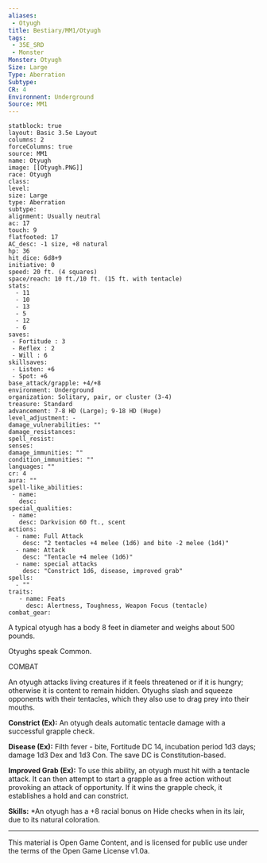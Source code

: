 ```yaml
---
aliases:
 - Otyugh
title: Bestiary/MM1/Otyugh
tags: 
 - 35E_SRD
 - Monster
Monster: Otyugh
Size: Large
Type: Aberration
Subtype: 
CR: 4
Environnent: Underground
Source: MM1
---
```


```statblock
statblock: true
layout: Basic 3.5e Layout
columns: 2
forceColumns: true
source: MM1 
name: Otyugh
image: [[Otyugh.PNG]]
race: Otyugh
class: 
level: 
size: Large
type: Aberration
subtype: 
alignment: Usually neutral
ac: 17
touch: 9
flatfooted: 17
AC_desc: -1 size, +8 natural
hp: 36
hit_dice: 6d8+9
initiative: 0
speed: 20 ft. (4 squares)
space/reach: 10 ft./10 ft. (15 ft. with tentacle)
stats:
  - 11
  - 10
  - 13
  - 5
  - 12
  - 6
saves:
 - Fortitude : 3
 - Reflex : 2
 - Will : 6
skillsaves:
 - Listen: +6
 - Spot: +6
base_attack/grapple: +4/+8
environment: Underground
organization: Solitary, pair, or cluster (3-4)
treasure: Standard
advancement: 7-8 HD (Large); 9-18 HD (Huge)
level_adjustment: -
damage_vulnerabilities: ""
damage_resistances: 
spell_resist: 
senses: 
damage_immunities: ""
condition_immunities: ""
languages: ""
cr: 4
aura: ""
spell-like_abilities:
 - name: 
   desc: 
special_qualities:
 - name:
   desc: Darkvision 60 ft., scent
actions:
  - name: Full Attack
    desc: "2 tentacles +4 melee (1d6) and bite -2 melee (1d4)"
  - name: Attack
    desc: "Tentacle +4 melee (1d6)"
  - name: special attacks
    desc: "Constrict 1d6, disease, improved grab"
spells:
  - ""
traits:
   - name: Feats
     desc: Alertness, Toughness, Weapon Focus (tentacle)
combat_gear:  
```


A typical otyugh has a body 8 feet in diameter and weighs about 500 pounds.

Otyughs speak Common.

COMBAT

An otyugh attacks living creatures if it feels threatened or if it is hungry; otherwise it is content to remain hidden. Otyughs slash and squeeze opponents with their tentacles, which they also use to drag prey into their mouths.


**Constrict (Ex):** An otyugh deals automatic tentacle damage with a successful grapple check.


**Disease (Ex):** Filth fever - bite, Fortitude DC 14, incubation period 1d3 days; damage 1d3 Dex and 1d3 Con. The save DC is Constitution-based.


**Improved Grab (Ex):** To use this ability, an otyugh must hit with a tentacle attack. It can then attempt to start a grapple as a free action without provoking an attack of opportunity. If it wins the grapple check, it establishes a hold and can constrict.


**Skills:** *An otyugh has a +8 racial bonus on Hide checks when in its lair, due to its natural coloration.

---

This material is Open Game Content, and is licensed for public use under the terms of the Open Game License v1.0a.
